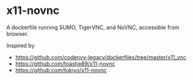 # x11-novnc
A dockerfile running SUMO, TigerVNC, and NoVNC, accessible from browser.

Inspired by
 * https://github.com/codenvy-legacy/dockerfiles/tree/master/x11_vnc
 * https://github.com/toastie89/x11-novnc
 * https://github.com/tukiyo/x11-novnc
